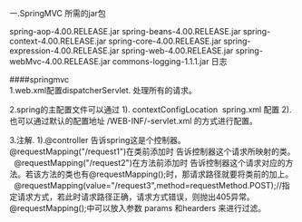 一.SpringMVC 所需的jar包

spring-aop-4.00.RELEASE.jar
spring-beans-4.00.RELEASE.jar
spring-context-4.00.RELEASE.jar
spring-core-4.00.RELEASE.jar
spring-expression-4.00.RELEASE.jar
spring-web-4.00.RELEASE.jar
spring-webMvc-4.00.RELEASE.jar 
commons-logging-1.1.1.jar  日志


####springmvc    
1.web.xml配置dispatcherServlet. 处理所有的请求。

2.spring的主配置文件可以通过
1).
<init-param>
  <param-name>contextConfigLocation</param-name>
  <param-value>spring.xml</param-value>
</init-param>配置
2).
也可以通过默认的配置地址 /WEB-INF/<servlet-name>-servlet.xml 的方式进行配置。

3.注解.
1).@controller 告诉spring这是个控制器。
   @requestMapping("/request1")在类前添加时 告诉控制器这个请求所映射的类。
   @requestMapping("/request2")在方法前添加时 告诉控制器这个请求对应的方法。若该方法的类也有@requestMapping();时，那请求路径就要将类前的加上。
   @requestMapping(value="/request3",method=requestMethod.POST);//指定请求方式，若此时请求路径正确，请求方式错误，则抛出405异常。
   @requestMapping();中可以放入参数 params 和hearders 来进行过滤。
